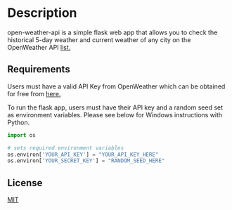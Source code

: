 # Description

open-weather-api is a simple flask web app that  allows you to check the historical 5-day weather and current weather of any city on the OpenWeather API [list.](https://openweathermap.org/)

## Requirements

Users must have a valid API Key from OpenWeather which can be obtained for free from [here.](https://home.openweathermap.org/users/sign_up)

To run the flask app, users must have their API key and a random seed set as environment variables. Please see below for Windows instructions with Python.

```python
import os

# sets required environment variables
os.environ['YOUR_API_KEY'] = "YOUR_API_KEY_HERE"
os.environ['YOUR_SECRET_KEY'] = "RANDOM_SEED_HERE"
```

## License
[MIT](https://choosealicense.com/licenses/mit/)